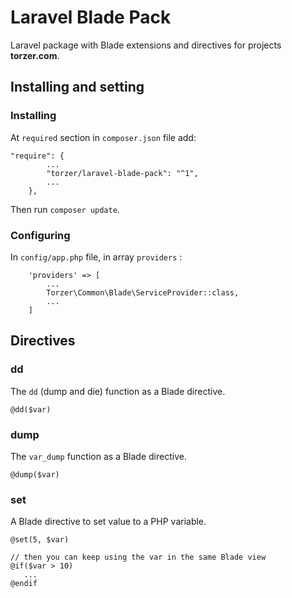 # Laravel Blade Pack

Laravel package with Blade extensions and directives for projects **torzer.com**.

## Installing and setting

### Installing

At `required` section in `composer.json` file add:

```
"require": {
        ...
        "torzer/laravel-blade-pack": "^1",
        ...
    },
```

Then run `composer update`.

### Configuring

In `config/app.php` file, in array `providers` :

```
    'providers' => [
        ...
        Torzer\Common\Blade\ServiceProvider::class,
        ...
    ]
```

## Directives

### dd

The `dd` (dump and die) function as a Blade directive.

```
@dd($var)
```

### dump

The `var_dump` function as a Blade directive.

```
@dump($var)
```

### set

A Blade directive to set value to a PHP variable.

```
@set(5, $var)

// then you can keep using the var in the same Blade view
@if($var > 10)
   ...
@endif

```